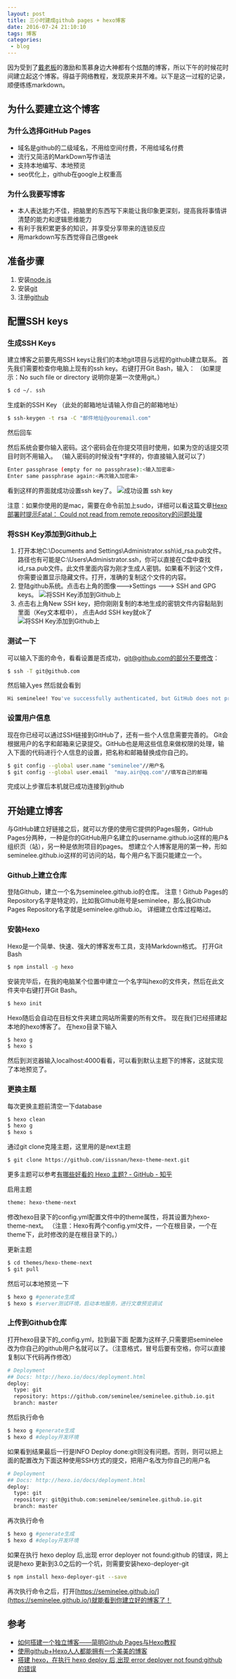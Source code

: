 ```yaml
---
layout: post
title: 三小时建成github pages + hexo博客
date: 2016-07-24 21:10:10
tags: 博客
categories:
 - blog
---
```


因为受到了[戴老板](https://woohoodai.github.io/)的激励和羡慕身边大神都有个炫酷的博客，所以下午的时候花时间建立起这个博客。得益于网络教程，发现原来并不难。以下是这一过程的记录，顺便练练markdown。
<!-- more -->
## 为什么要建立这个博客
### 为什么选择GitHub Pages
-   域名是github的二级域名，不用给空间付费，不用给域名付费
-   流行又简洁的MarkDown写作语法
-   支持本地编写、本地预览
-   seo优化上，github在google上权重高

### 为什么我要写博客
-   本人表达能力不佳，把脑里的东西写下来能让我印象更深刻，提高我将事情讲清楚的能力和逻辑思维能力
-   有利于我积累更多的知识，并享受分享带来的连锁反应
-   用markdown写东西觉得自己很geek

## 准备步骤
1.  安装[node.js](https://nodejs.org/)
2.  安装[git](https://git-scm.com/)
3.  注册[github](http://www.github.com/)

## 配置SSH keys
### 生成SSH Keys
建立博客之前要先用SSH keys让我们的本地git项目与远程的github建立联系。
首先我们需要检查你电脑上现有的ssh key。右键打开Git Bash，输入：
（如果提示：No such file or directory 说明你是第一次使用git。）
``` bash
$ cd ~/. ssh
```

生成新的SSH Key
（此处的邮箱地址请输入你自己的邮箱地址）
``` bash
$ ssh-keygen -t rsa -C "邮件地址@youremail.com"
```
然后回车

然后系统会要你输入密码。这个密码会在你提交项目时使用，如果为空的话提交项目时则不用输入。
（输入密码的时候没有*字样的，你直接输入就可以了）
``` bash
Enter passphrase (empty for no passphrase):<输入加密串>
Enter same passphrase again:<再次输入加密串>
```
看到这样的界面就成功设置ssh key了。
![成功设置 ssh key](/assets/img/2016/07/1.png)

注意：如果你使用的是mac，需要在命令前加上sudo，详细可以看这篇文章[Hexo部署时提示Fatal： Could not read from remote repository的问题处理](http://idealife.github.io/2015/10/02/Hexo%E9%83%A8%E7%BD%B2%E6%97%B6%E6%8F%90%E7%A4%BAfatal-Could-not-read-from-remote-repository%E7%9A%84%E9%97%AE%E9%A2%98%E5%A4%84%E7%90%86/)

### 将SSH Key添加到Github上
1.  打开本地C:\Documents and Settings\Administrator\.ssh\id_rsa.pub文件。路径也有可能是C:\Users\Administrator\.ssh，你可以直接在C盘中查找id_rsa.pub文件。此文件里面内容为刚才生成人密钥。如果看不到这个文件，你需要设置显示隐藏文件。打开，准确的复制这个文件的内容。
2.  登陆github系统。点击右上角的图像--->Settings ---> SSH and GPG keys。
![将SSH Key添加到Github上](/assets/img/2016/07/2.png)
3.  点击右上角New SSH key，把你刚刚复制的本地生成的密钥文件内容黏贴到里面（Key文本框中）， 点击Add SSH key就ok了
![将SSH Key添加到Github上](/assets/img/2016/07/3.png)

### 测试一下
可以输入下面的命令，看看设置是否成功，git@github.com的部分不要修改：
``` bash
$ ssh -T git@github.com
```
然后输入yes
然后就会看到
``` bash
Hi seminelee! You've successfully authenticated, but GitHub does not provide shell access.
```

### 设置用户信息
现在你已经可以通过SSH链接到GitHub了，还有一些个人信息需要完善的。
Git会根据用户的名字和邮箱来记录提交。GitHub也是用这些信息来做权限的处理，输入下面的代码进行个人信息的设置，把名称和邮箱替换成你自己的。
``` bash
$ git config --global user.name "seminelee"//用户名
$ git config --global user.email  "may.air@qq.com"//填写自己的邮箱
```
完成以上步骤后本机就已成功连接到github


## 开始建立博客
与GitHub建立好链接之后，就可以方便的使用它提供的Pages服务，GitHub Pages分两种，一种是你的GitHub用户名建立的username.github.io这样的用户&组织页（站），另一种是依附项目的pages。
想建立个人博客是用的第一种，形如seminelee.github.io这样的可访问的站，每个用户名下面只能建立一个。

### Github上建立仓库
登陆Github，建立一个名为seminelee.github.io的仓库。
注意！Github Pages的Repository名字是特定的，比如我Github账号是seminelee，那么我Github Pages Repository名字就是seminelee.github.io。
详细建立仓库过程略过。

### 安装Hexo
Hexo是一个简单、快速、强大的博客发布工具，支持Markdown格式。
打开Git Bash
``` bash
$ npm install -g hexo
```
安装完毕后，在我的电脑某个位置中建立一个名字叫hexo的文件夹，然后在此文件夹中右键打开Git Bash。
``` bash
$ hexo init
```
Hexo随后会自动在目标文件夹建立网站所需要的所有文件。
现在我们已经搭建起本地的hexo博客了。
在hexo目录下输入
``` bash
$ hexo g
$ hexo s
```
然后到浏览器输入localhost:4000看看，可以看到默认主题下的博客，这就实现了本地预览了。

### 更换主题
每次更换主题前清空一下database
``` bash
$ hexo clean
$ hexo g
$ hexo s
```
通过git clone克隆主题，这里用的是next主题
``` bash
$ git clone https://github.com/iissnan/hexo-theme-next.git
```
更多主题可以参考[有哪些好看的 Hexo 主题? - GitHub - 知乎](https://www.zhihu.com/question/24422335)

启用主题
``` bash
theme: hexo-theme-next
```
修改hexo目录下的config.yml配置文件中的theme属性，将其设置为hexo-theme-next。
（注意：Hexo有两个config.yml文件，一个在根目录，一个在theme下，此时修改的是在根目录下的。）

更新主题
``` bash
$ cd themes/hexo-theme-next
$ git pull
```

然后可以本地预览一下
``` bash
$ hexo g #generate生成
$ hexo s #server测试环境，启动本地服务，进行文章预览调试
```

### 上传到Github仓库
打开hexo目录下的_config.yml，拉到最下面
配置为这样子,只需要把seminelee改为你自己的github用户名就可以了。（注意格式，冒号后要有空格，你可以直接复制以下代码再作修改）
``` bash
# Deployment
## Docs: http://hexo.io/docs/deployment.html
deploy:
  type: git
  repository: https://github.com/seminelee/seminelee.github.io.git
  branch: master
```
然后执行命令
``` bash
$ hexo g #generate生成
$ hexo d #deploy开发环境
```
如果看到结果最后一行是INFO Deploy done:git则没有问题。否则，则可以把上面的配置改为下面这种使用SSH方式的提交，把用户名改为你自己的用户名
``` bash
# Deployment
## Docs: http://hexo.io/docs/deployment.html
deploy:
  type: git
  repository: git@github.com:seminelee/seminelee.github.io.git
  branch: master
```
再次执行命令
``` bash
$ hexo g #generate生成
$ hexo d #deploy开发环境
```
如果在执行 hexo deploy 后,出现 error deployer not found:github 的错误，网上说是hexo 更新到3.0之后的一个坑，则需要安装hexo-deployer-git
``` bash
$ npm install hexo-deployer-git --save
```
再次执行命令之后，打开[https://seminelee.github.io/](https://seminelee.github.io/)就能看到你建立好的博客了！

## 参考
-   [如何搭建一个独立博客——简明Github Pages与Hexo教程](http://www.jianshu.com/p/05289a4bc8b2)
-   [使用github+Hexo人人都能拥有一个美美的博客](http://www.jianshu.com/p/863f3f2d1733)
-   [搭建 hexo，在执行 hexo deploy 后,出现 error deployer not found:github 的错误](http://www.v2ex.com/t/175940)
